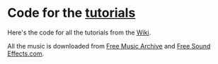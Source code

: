 # Code for the [tutorials](https://github.com/faiface/beep/wiki)

Here's the code for all the tutorials from the [Wiki](https://github.com/faiface/beep/wiki/Hello,-Beep!).

All the music is downloaded from [Free Music Archive](https://freemusicarchive.org) and [Free Sound Effects.com](https://www.freesoundeffects.com/).
